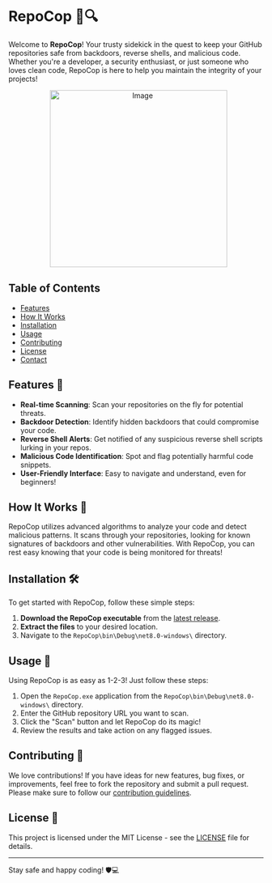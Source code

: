 # RepoCop 🚨🔍

Welcome to **RepoCop**! Your trusty sidekick in the quest to keep your GitHub repositories safe from backdoors, reverse shells, and malicious code. Whether you're a developer, a security enthusiast, or just someone who loves clean code, RepoCop is here to help you maintain the integrity of your projects!

<p align="center">
  <img src="https://github.com/1yc4n0rn0t/RepoCop/blob/main/repocop.jpg" alt="Image" style="height: 350px; vertical-align: middle; margin-left: 10px;" />
</p>

## Table of Contents
- [Features](#features)
- [How It Works](#how-it-works)
- [Installation](#installation)
- [Usage](#usage)
- [Contributing](#contributing)
- [License](#license)
- [Contact](#contact)

## Features 🌟
- **Real-time Scanning**: Scan your repositories on the fly for potential threats.
- **Backdoor Detection**: Identify hidden backdoors that could compromise your code.
- **Reverse Shell Alerts**: Get notified of any suspicious reverse shell scripts lurking in your repos.
- **Malicious Code Identification**: Spot and flag potentially harmful code snippets.
- **User-Friendly Interface**: Easy to navigate and understand, even for beginners!

## How It Works 🔧
RepoCop utilizes advanced algorithms to analyze your code and detect malicious patterns. It scans through your repositories, looking for known signatures of backdoors and other vulnerabilities. With RepoCop, you can rest easy knowing that your code is being monitored for threats!

## Installation 🛠️
To get started with RepoCop, follow these simple steps:

1. **Download the RepoCop executable** from the [latest release](https://github.com/1yc4n0rn0t/RepoCop/releases).
2. **Extract the files** to your desired location.
3. Navigate to the `RepoCop\bin\Debug\net8.0-windows\` directory.

## Usage 🚀
Using RepoCop is as easy as 1-2-3! Just follow these steps:

1. Open the `RepoCop.exe` application from the `RepoCop\bin\Debug\net8.0-windows\` directory.
2. Enter the GitHub repository URL you want to scan.
3. Click the "Scan" button and let RepoCop do its magic!
4. Review the results and take action on any flagged issues.

## Contributing 🤝
We love contributions! If you have ideas for new features, bug fixes, or improvements, feel free to fork the repository and submit a pull request. Please make sure to follow our [contribution guidelines](CONTRIBUTING.md).

## License 📄
This project is licensed under the MIT License - see the [LICENSE](LICENSE) file for details.

---

Stay safe and happy coding! 🛡️💻
